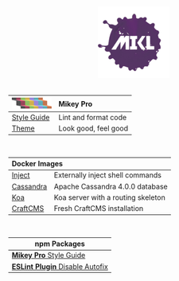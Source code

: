 <!DOCTYPE html>
<div width="100%" align="center">
  <a href="https://github.com/chiefmikey">
    <img
      width="144"
      height="144"
      src="./images/mikl.png"
      alt="MIKL splash icon logo"
    />
  </a>
</div>

<br />

<table>
  <thead>
    <tr>
      <th align="left">
        <img
          src="./logos/mikey-pro-logo-iso.png"
          style="width: 80px"
        />
      </th>
      <th align="left">
        Mikey Pro
      </th>
    </tr>

  </thead>
  <tbody>
    <tr>
      <td valign="center">
        <a href="https://mikey-pro.com/style-guide"> Style Guide </a>
      </td>
      <td valign="center">Lint and format code</td>
    </tr>
    <tr>
      <td valign="center">
        <a href="https://mikey-pro.com/theme"> Theme </a>
      </td>
      <td valign="center">Look good, feel good</td>
    </tr>
  </tbody>
</table>

<br />

<table>
  <thead>
    <tr>
      <th align="left" colspan="2">Docker Images</th>
    </tr>
  </thead>
  <tbody>
    <tr>
      <td valign="center">
        <a
          href="https://github.com/chiefmikey/docker-images/tree/main/alpine-inject"
          target="_blank"
          >Inject</a
        >
      </td>
      <td valign="center">Externally inject shell commands</td>
    </tr>
    <tr>
      <td valign="center">
        <a
          href="https://github.com/chiefmikey/docker-images/tree/main/cassandra"
          target="_blank"
          >Cassandra</a
        >
      </td>
      <td valign="center">Apache Cassandra 4.0.0 database</td>
    </tr>
    <tr>
      <td valign="center">
        <a
          href="https://github.com/chiefmikey/docker-images/tree/main/koa"
          target="_blank"
          >Koa</a
        >
      </td>
      <td valign="center">Koa server with a routing skeleton</td>
    </tr>
    <tr>
      <td valign="center">
        <a
          href="https://github.com/chiefmikey/docker-images/tree/main/craftcms"
          target="_blank"
          >CraftCMS</a
        >
      </td>
      <td valign="center">Fresh CraftCMS installation</td>
    </tr>
  </tbody>
</table>

<br />

<table>
  <thead>
    <tr>
      <th>npm Packages</th>
    </tr>
  </thead>
  <tbody>
    <tr>
      <td valign="center">
        <a href="https://github.com/mikey-pro/style-guide">
          <b>Mikey Pro</b>
          Style Guide
        </a>
      </td>
    </tr>
    <tr>
      <td valign="center">
        <a href="https://github.com/chiefmikey/eslint-plugin-disable-autofix">
          <b>ESLint Plugin</b>
          Disable Autofix
        </a>
      </td>
    </tr>
  </tbody>
</table>
